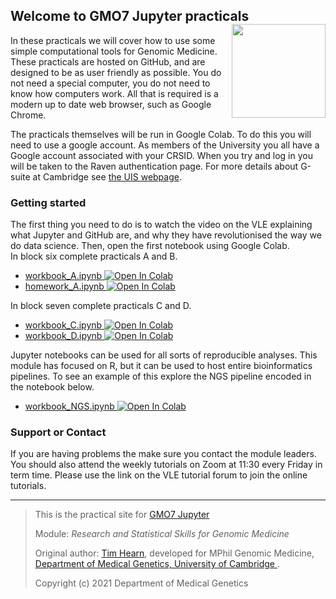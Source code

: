## Welcome to GMO7 Jupyter practicals <img src="https://www.dropbox.com/s/ciw27npgqdxk0g6/pgstudytransparentpng.png?dl=1" width="150" height="150" style="float:right">

In these practicals we will cover how to use some simple computational tools for Genomic Medicine. These practicals are hosted on GitHub, and are designed to be as user friendly as possible. You do not need a special computer, you do not need to know how computers work. All that is required is a modern up to date web browser, such as Google Chrome.

The practicals themselves will be run in Google Colab. To do this you will need to use a google account. As members of the University you all have a Google account associated with your CRSID. When you try and log in you will be taken to the Raven authentication page. For more details about G-suite at Cambridge see [the UIS webpage](https://help.uis.cam.ac.uk/news/gsuite-7-05-19).

### Getting started

The first thing you need to do is to watch the video on the VLE explaining what Jupyter and GitHub are, and why they have revolutionised the way we do data science.
Then, open the first notebook using Google Colab.
<br>
In block six complete practicals A and B.
<br>
* [workbook_A.ipynb ![Open In Colab](https://colab.research.google.com/assets/colab-badge.svg)
  ](https://colab.research.google.com/github/camgenomicmedicine/GMO7-Jupyter/blob/main/workbook_A.ipynb)
* [homework_A.ipynb ![Open In Colab](https://colab.research.google.com/assets/colab-badge.svg)
  ](https://colab.research.google.com/github/ARU-Bioinf-IBDS/prac-A/blob/master/homework_A.ipynb)

In block seven complete practicals C and D.
* [workbook_C.ipynb ![Open In Colab](https://colab.research.google.com/assets/colab-badge.svg)
  ](https://colab.research.google.com/github/camgenomicmedicine/GMO7-Jupyter/blob/main/Workbook_C_Machine_Learning.ipynb)
* [workbook_D.ipynb ![Open In Colab](https://colab.research.google.com/assets/colab-badge.svg)
  ](https://colab.research.google.com/github/camgenomicmedicine/GMO7-Jupyter/blob/main/Workbook_D_Neural_Networks.ipynb)

Jupyter notebooks can be used for all sorts of reproducible analyses. This module has focused on R, but it can be used to host entire bioinformatics pipelines. To see an example of this explore the NGS pipeline encoded in the notebook below.

* [workbook_NGS.ipynb ![Open In Colab](https://colab.research.google.com/assets/colab-badge.svg)
  ](https://colab.research.google.com/github/camgenomicmedicine/GMO7-Jupyter/blob/main/NGS.ipynb)

### Support or Contact

If you are having problems the make sure you contact the module leaders. You should also attend the weekly tutorials on Zoom at 11:30 every Friday in term time. Please use the link on the VLE tutorial forum to join the online tutorials.

-------------------------

> This is the practical site for 
> [GMO7 Jupyter](https://camgenomicmedicine.github.io/GMO7-Jupyter/)
>
> Module:
>  *Research and Statistical Skills for Genomic Medicine* 
>
> Original author: [Tim Hearn](https://comparativechrono.org/),
> developed for MPhil Genomic Medicine,
>  [Department of Medical Genetics,
>  University of Cambridge
>  ](https://medgen.medschl.cam.ac.uk/).
>
> Copyright (c) 2021 Department of Medical Genetics

